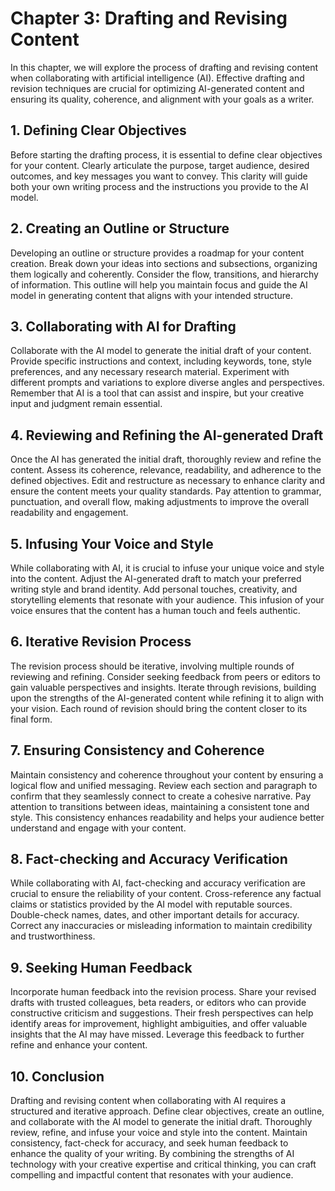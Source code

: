 Chapter 3: Drafting and Revising Content
========================================

In this chapter, we will explore the process of drafting and revising content when collaborating with artificial intelligence (AI). Effective drafting and revision techniques are crucial for optimizing AI-generated content and ensuring its quality, coherence, and alignment with your goals as a writer.

**1. Defining Clear Objectives**
--------------------------------

Before starting the drafting process, it is essential to define clear objectives for your content. Clearly articulate the purpose, target audience, desired outcomes, and key messages you want to convey. This clarity will guide both your own writing process and the instructions you provide to the AI model.

**2. Creating an Outline or Structure**
---------------------------------------

Developing an outline or structure provides a roadmap for your content creation. Break down your ideas into sections and subsections, organizing them logically and coherently. Consider the flow, transitions, and hierarchy of information. This outline will help you maintain focus and guide the AI model in generating content that aligns with your intended structure.

**3. Collaborating with AI for Drafting**
-----------------------------------------

Collaborate with the AI model to generate the initial draft of your content. Provide specific instructions and context, including keywords, tone, style preferences, and any necessary research material. Experiment with different prompts and variations to explore diverse angles and perspectives. Remember that AI is a tool that can assist and inspire, but your creative input and judgment remain essential.

**4. Reviewing and Refining the AI-generated Draft**
----------------------------------------------------

Once the AI has generated the initial draft, thoroughly review and refine the content. Assess its coherence, relevance, readability, and adherence to the defined objectives. Edit and restructure as necessary to enhance clarity and ensure the content meets your quality standards. Pay attention to grammar, punctuation, and overall flow, making adjustments to improve the overall readability and engagement.

**5. Infusing Your Voice and Style**
------------------------------------

While collaborating with AI, it is crucial to infuse your unique voice and style into the content. Adjust the AI-generated draft to match your preferred writing style and brand identity. Add personal touches, creativity, and storytelling elements that resonate with your audience. This infusion of your voice ensures that the content has a human touch and feels authentic.

**6. Iterative Revision Process**
---------------------------------

The revision process should be iterative, involving multiple rounds of reviewing and refining. Consider seeking feedback from peers or editors to gain valuable perspectives and insights. Iterate through revisions, building upon the strengths of the AI-generated content while refining it to align with your vision. Each round of revision should bring the content closer to its final form.

**7. Ensuring Consistency and Coherence**
-----------------------------------------

Maintain consistency and coherence throughout your content by ensuring a logical flow and unified messaging. Review each section and paragraph to confirm that they seamlessly connect to create a cohesive narrative. Pay attention to transitions between ideas, maintaining a consistent tone and style. This consistency enhances readability and helps your audience better understand and engage with your content.

**8. Fact-checking and Accuracy Verification**
----------------------------------------------

While collaborating with AI, fact-checking and accuracy verification are crucial to ensure the reliability of your content. Cross-reference any factual claims or statistics provided by the AI model with reputable sources. Double-check names, dates, and other important details for accuracy. Correct any inaccuracies or misleading information to maintain credibility and trustworthiness.

**9. Seeking Human Feedback**
-----------------------------

Incorporate human feedback into the revision process. Share your revised drafts with trusted colleagues, beta readers, or editors who can provide constructive criticism and suggestions. Their fresh perspectives can help identify areas for improvement, highlight ambiguities, and offer valuable insights that the AI may have missed. Leverage this feedback to further refine and enhance your content.

**10. Conclusion**
------------------

Drafting and revising content when collaborating with AI requires a structured and iterative approach. Define clear objectives, create an outline, and collaborate with the AI model to generate the initial draft. Thoroughly review, refine, and infuse your voice and style into the content. Maintain consistency, fact-check for accuracy, and seek human feedback to enhance the quality of your writing. By combining the strengths of AI technology with your creative expertise and critical thinking, you can craft compelling and impactful content that resonates with your audience.
